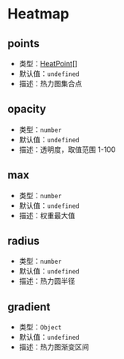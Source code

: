 # Heatmap

## points

- 类型：[HeatPoint](/api/#heatpoint)[]
- 默认值：`undefined`
- 描述：热力图集合点

## opacity

- 类型：`number`
- 默认值：`undefined`
- 描述：透明度，取值范围 1-100

## max

- 类型：`number`
- 默认值：`undefined`
- 描述：权重最大值

## radius

- 类型：`number`
- 默认值：`undefined`
- 描述：热力圆半径

## gradient

- 类型：`Object`
- 默认值：`undefined`
- 描述：热力图渐变区间
